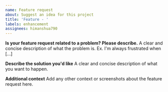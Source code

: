 ```yaml
---
name: Feature request
about: Suggest an idea for this project
title: 'Feature - '
labels: enhancement
assignees: himanshua790
---
```


**Is your feature request related to a problem? Please describe.**
A clear and concise description of what the problem is. Ex. I'm always frustrated when [...]

**Describe the solution you'd like**
A clear and concise description of what you want to happen.

**Additional context**
Add any other context or screenshots about the feature request here.
